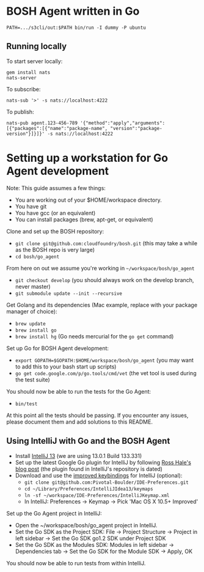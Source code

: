 # BOSH Agent written in Go

    PATH=.../s3cli/out:$PATH bin/run -I dummy -P ubuntu

## Running locally

To start server locally:

    gem install nats
    nats-server

To subscribe:

    nats-sub '>' -s nats://localhost:4222

To publish:

    nats-pub agent.123-456-789 '{"method":"apply","arguments":[{"packages":[{"name":"package-name", "version":"package-version"}]}]}' -s nats://localhost:4222

# Setting up a workstation for Go Agent development

Note: This guide assumes a few things:

- You are working out of your $HOME/workspace directory.
- You have git
- You have gcc (or an equivalent)
- You can install packages (brew, apt-get, or equivalent)

Clone and set up the BOSH repository:

- `git clone git@github.com:cloudfoundry/bosh.git` (this may take a while as the BOSH repo is very large)
- `cd bosh/go_agent`

From here on out we assume you're working in `~/workspace/bosh/go_agent`

- `git checkout develop` (you should always work on the develop branch, never master)
- `git submodule update --init --recursive`

Get Golang and its dependencies (Mac example, replace with your package manager of choice):

- `brew update`
- `brew install go`
- `brew install hg` (Go needs mercurial for the `go get` command)

Set up Go for BOSH Agent development:

- `export GOPATH=$GOPATH:$HOME/workspace/bosh/go_agent` (you may want to add this to your bash start up scripts)
- `go get code.google.com/p/go.tools/cmd/vet` (the vet tool is used during the test suite)

You should now be able to run the tests for the Go Agent:

- `bin/test`

At this point all the tests should be passing. If you encounter any issues, please document them and add solutions to this README.

## Using IntelliJ with Go and the BOSH Agent

- Install [IntelliJ 13](http://www.jetbrains.com/idea/download/index.html) (we are using 13.0.1 Build 133.331)
- Set up the latest Google Go plugin for IntelliJ by following [Ross Hale's blog post](http://pivotallabs.com/setting-google-go-plugin-intellij-idea-13-os-x-10-8-5/) (the plugin found in IntelliJ's repository is dated)
- Download and use the [improved keybindings](https://github.com/Pivotal-Boulder/IDE-Preferences) for IntelliJ (optional):
    - `git clone git@github.com:Pivotal-Boulder/IDE-Preferences.git`
    - `cd ~/Library/Preferences/IntelliJIdea13/keymaps`
    - `ln -sf ~/workspace/IDE-Preferences/IntelliJKeymap.xml`
    - In IntelliJ: Preferences -> Keymap -> Pick 'Mac OS X 10.5+ Improved'

Set up the Go Agent project in IntelliJ:

- Open the ~/workspace/bosh/go_agent project in IntelliJ.
- Set the Go SDK as the Project SDK: File -> Project Structure -> Project in left sidebar -> Set the Go SDK go1.2 SDK under Project SDK
- Set the Go SDK as the Modules SDK: Modules in left sidebar -> Dependencies tab -> Set the Go SDK for the Module SDK -> Apply, OK

You should now be able to run tests from within IntelliJ.

